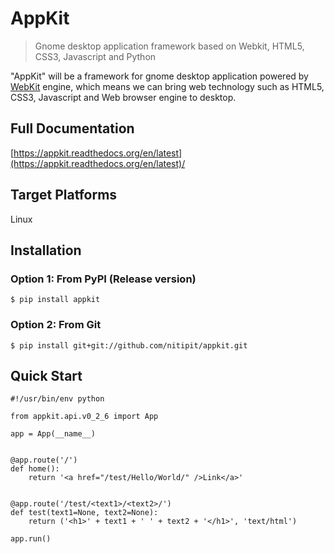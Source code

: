 AppKit
======

> Gnome desktop application framework based on Webkit, HTML5, CSS3,
> Javascript and Python

"AppKit" will be a framework for gnome desktop application powered by
[WebKit](http://www.webkit.org/) engine, which means we can bring web
technology such as HTML5, CSS3, Javascript and Web browser engine to
desktop.

Full Documentation
------------------

[https://appkit.readthedocs.org/en/latest](https://appkit.readthedocs.org/en/latest)/

Target Platforms
----------------

Linux

Installation
------------

### Option 1: From PyPI (Release version)

    $ pip install appkit

### Option 2: From Git

    $ pip install git+git://github.com/nitipit/appkit.git

Quick Start
-----------

    #!/usr/bin/env python

    from appkit.api.v0_2_6 import App

    app = App(__name__)


    @app.route('/')
    def home():
        return '<a href="/test/Hello/World/" />Link</a>'


    @app.route('/test/<text1>/<text2>/')
    def test(text1=None, text2=None):
        return ('<h1>' + text1 + ' ' + text2 + '</h1>', 'text/html')

    app.run()
